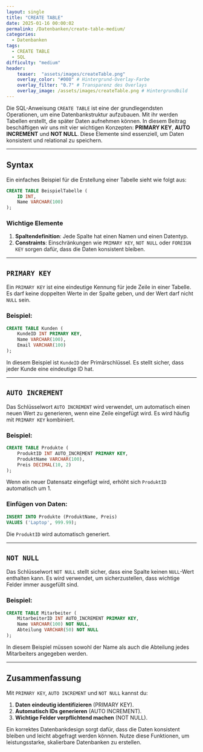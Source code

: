 ```yaml
---
layout: single
title: "CREATE TABLE"
date: 2025-01-16 00:00:02
permalink: /Datenbanken/create-table-medium/
categories:
  - Datenbanken
tags:
  - CREATE TABLE
  - SQL
difficulty: "medium"
header:
    teaser:  "assets/images/createTable.png"
    overlay_color: "#000" # Hintergrund-Overlay-Farbe
    overlay_filter: "0.7" # Transparenz des Overlays
    overlay_image: /assets/images/createTable.png # Hintergrundbild
---
```

Die SQL-Anweisung `CREATE TABLE` ist eine der grundlegendsten Operationen, um eine Datenbankstruktur aufzubauen. Mit ihr werden Tabellen erstellt, die später Daten aufnehmen können. In diesem Beitrag beschäftigen wir uns mit vier wichtigen Konzepten: **PRIMARY KEY**, **AUTO INCREMENT** und **NOT NULL**. Diese Elemente sind essenziell, um Daten konsistent und relational zu speichern.

---

## Syntax
Ein einfaches Beispiel für die Erstellung einer Tabelle sieht wie folgt aus:

```sql
CREATE TABLE BeispielTabelle (
    ID INT,
    Name VARCHAR(100)
);
```

### Wichtige Elemente
1. **Spaltendefinition**: Jede Spalte hat einen Namen und einen Datentyp.
2. **Constraints**: Einschränkungen wie `PRIMARY KEY`, `NOT NULL` oder `FOREIGN KEY` sorgen dafür, dass die Daten konsistent bleiben.

---

## `PRIMARY KEY`
Ein `PRIMARY KEY` ist eine eindeutige Kennung für jede Zeile in einer Tabelle. Es darf keine doppelten Werte in der Spalte geben, und der Wert darf nicht `NULL` sein.

### Beispiel:
```sql
CREATE TABLE Kunden (
    KundeID INT PRIMARY KEY,
    Name VARCHAR(100),
    Email VARCHAR(100)
);
```
In diesem Beispiel ist `KundeID` der Primärschlüssel. Es stellt sicher, dass jeder Kunde eine eindeutige ID hat.

---

## `AUTO INCREMENT`
Das Schlüsselwort `AUTO INCREMENT` wird verwendet, um automatisch einen neuen Wert zu generieren, wenn eine Zeile eingefügt wird. Es wird häufig mit `PRIMARY KEY` kombiniert.

### Beispiel:
```sql
CREATE TABLE Produkte (
    ProduktID INT AUTO_INCREMENT PRIMARY KEY,
    ProduktName VARCHAR(100),
    Preis DECIMAL(10, 2)
);
```

Wenn ein neuer Datensatz eingefügt wird, erhöht sich `ProduktID` automatisch um 1.

### Einfügen von Daten:
```sql
INSERT INTO Produkte (ProduktName, Preis) 
VALUES ('Laptop', 999.99);
```
Die `ProduktID` wird automatisch generiert.

---

## `NOT NULL`
Das Schlüsselwort `NOT NULL` stellt sicher, dass eine Spalte keinen `NULL`-Wert enthalten kann. Es wird verwendet, um sicherzustellen, dass wichtige Felder immer ausgefüllt sind.

### Beispiel:
```sql
CREATE TABLE Mitarbeiter (
    MitarbeiterID INT AUTO_INCREMENT PRIMARY KEY,
    Name VARCHAR(100) NOT NULL,
    Abteilung VARCHAR(50) NOT NULL
);
```
In diesem Beispiel müssen sowohl der Name als auch die Abteilung jedes Mitarbeiters angegeben werden.

---


## Zusammenfassung
Mit `PRIMARY KEY`, `AUTO INCREMENT` und `NOT NULL` kannst du:

1. **Daten eindeutig identifizieren** (PRIMARY KEY).
2. **Automatisch IDs generieren** (AUTO INCREMENT).
3. **Wichtige Felder verpflichtend machen** (NOT NULL).

Ein korrektes Datenbankdesign sorgt dafür, dass die Daten konsistent bleiben und leicht abgefragt werden können. Nutze diese Funktionen, um leistungsstarke, skalierbare Datenbanken zu erstellen.